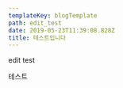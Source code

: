 ```yaml
---
templateKey: blogTemplate
path: edit_test
date: 2019-05-23T11:39:08.828Z
title: 테스트입니다
---
```

edit test

테스트
